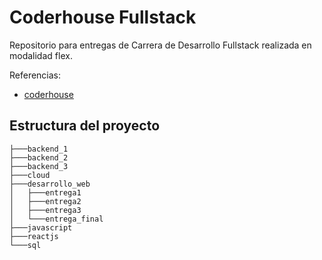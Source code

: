 # Coderhouse Fullstack

Repositorio para entregas de Carrera de Desarrollo Fullstack realizada en modalidad flex.

Referencias:

- [coderhouse](https://www.coderhouse.com/ar/online/carrera-desarrollo-fullstack)

## Estructura del proyecto

```
├───backend_1
├───backend_2
├───backend_3
├───cloud
├───desarrollo_web
│   ├───entrega1
│   ├───entrega2
│   ├───entrega3
│   └───entrega_final
├───javascript
├───reactjs
└───sql
```
